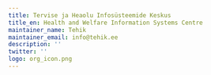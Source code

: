```yaml
---
title: Tervise ja Heaolu Infosüsteemide Keskus
title_en: Health and Welfare Information Systems Centre
maintainer_name: Tehik
maintainer_email: info@tehik.ee
description: ''
twitter: ''
logo: org_icon.png
---
```

